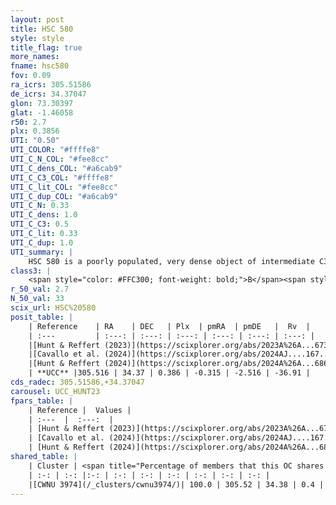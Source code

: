 ```yaml
---
layout: post
title: HSC 580
style: style
title_flag: true
more_names: 
fname: hsc580
fov: 0.09
ra_icrs: 305.51586
de_icrs: 34.37047
glon: 73.30397
glat: -1.46058
r50: 2.7
plx: 0.3856
UTI: "0.50"
UTI_COLOR: "#ffffe8"
UTI_C_N_COL: "#fee8cc"
UTI_C_dens_COL: "#a6cab9"
UTI_C_C3_COL: "#ffffe8"
UTI_C_lit_COL: "#fee8cc"
UTI_C_dup_COL: "#a6cab9"
UTI_C_N: 0.33
UTI_C_dens: 1.0
UTI_C_C3: 0.5
UTI_C_lit: 0.33
UTI_C_dup: 1.0
UTI_summary: |
    HSC 580 is a poorly populated, very dense object of intermediate C3 quality. It was recently reported in the literature. This object shares a large percentage of members with a later reported entry.
class3: |
    <span style="color: #FFC300; font-weight: bold;">B</span><span style="color: #FFC300; font-weight: bold;">B</span>
r_50_val: 2.7
N_50_val: 33
scix_url: HSC%20580
posit_table: |
    | Reference    | RA    | DEC   | Plx  | pmRA  | pmDE   |  Rv  |
    | :---         | :---: | :---: | :---: | :---: | :---: | :---: |
    |[Hunt & Reffert (2023)](https://scixplorer.org/abs/2023A%26A...673A.114H) | 305.524 | 34.382 | 0.409 | -0.369 | -2.542 | -- |
    |[Cavallo et al. (2024)](https://scixplorer.org/abs/2024AJ....167...12C) | 305.514 | 34.414 | 0.41 | -- | -- | -- |
    |[Hunt & Reffert (2024)](https://scixplorer.org/abs/2024A%26A...686A..42H) | 305.524 | 34.382 | 0.409 | -0.369 | -2.542 | -- |
    | **UCC** |305.516 | 34.37 | 0.386 | -0.315 | -2.516 | -36.91 | 
cds_radec: 305.51586,+34.37047
carousel: UCC_HUNT23
fpars_table: |
    | Reference |  Values |
    | :---  |  :---:  |
    | [Hunt & Reffert (2023)](https://scixplorer.org/abs/2023A%26A...673A.114H) | `AV50=4.73, diffAV50=2.439, MOD50=11.807, logAge50=8.455` |
    | [Cavallo et al. (2024)](https://scixplorer.org/abs/2024AJ....167...12C) | `AV50=4.31, dMod50=12.52, logAge50=7.61, [Fe/H]50=0.63` |
    | [Hunt & Reffert (2024)](https://scixplorer.org/abs/2024A%26A...686A..42H) | `MassJ=297.627` |
shared_table: |
    | Cluster | <span title="Percentage of members that this OC shares with the ones listed">%</span>   | RA   | DEC   | Plx   | pmRA  | pmDE  | Rv | UTI |
    | :-: | :-: |:-: | :-: | :-: | :-: | :-: | :-: | :-: |
    |[CWNU 3974](/_clusters/cwnu3974/)| 100.0 | 305.52 | 34.38 | 0.4 | -0.3 | -2.51 | -36.91 |0.23 |
---
```

